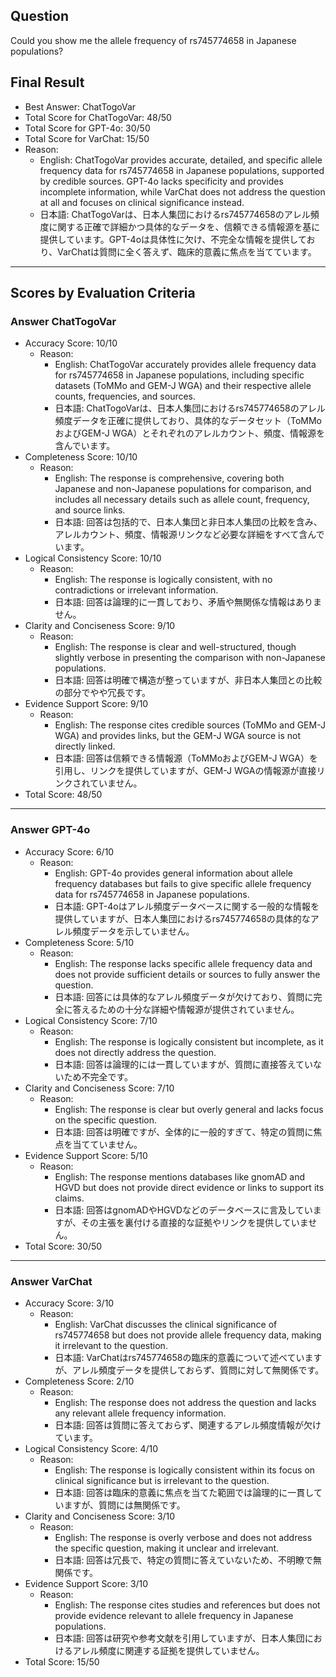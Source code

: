 ## Question

Could you show me the allele frequency of rs745774658 in Japanese populations?

## Final Result

- Best Answer: ChatTogoVar
- Total Score for ChatTogoVar: 48/50
- Total Score for GPT-4o: 30/50
- Total Score for VarChat: 15/50
- Reason:
  - English: ChatTogoVar provides accurate, detailed, and specific allele frequency data for rs745774658 in Japanese populations, supported by credible sources. GPT-4o lacks specificity and provides incomplete information, while VarChat does not address the question at all and focuses on clinical significance instead.
  - 日本語: ChatTogoVarは、日本人集団におけるrs745774658のアレル頻度に関する正確で詳細かつ具体的なデータを、信頼できる情報源を基に提供しています。GPT-4oは具体性に欠け、不完全な情報を提供しており、VarChatは質問に全く答えず、臨床的意義に焦点を当てています。

---

## Scores by Evaluation Criteria

### Answer ChatTogoVar
- Accuracy Score: 10/10
  - Reason: 
    - English: ChatTogoVar accurately provides allele frequency data for rs745774658 in Japanese populations, including specific datasets (ToMMo and GEM-J WGA) and their respective allele counts, frequencies, and sources.
    - 日本語: ChatTogoVarは、日本人集団におけるrs745774658のアレル頻度データを正確に提供しており、具体的なデータセット（ToMMoおよびGEM-J WGA）とそれぞれのアレルカウント、頻度、情報源を含んでいます。
- Completeness Score: 10/10
  - Reason: 
    - English: The response is comprehensive, covering both Japanese and non-Japanese populations for comparison, and includes all necessary details such as allele count, frequency, and source links.
    - 日本語: 回答は包括的で、日本人集団と非日本人集団の比較を含み、アレルカウント、頻度、情報源リンクなど必要な詳細をすべて含んでいます。
- Logical Consistency Score: 10/10
  - Reason: 
    - English: The response is logically consistent, with no contradictions or irrelevant information.
    - 日本語: 回答は論理的に一貫しており、矛盾や無関係な情報はありません。
- Clarity and Conciseness Score: 9/10
  - Reason: 
    - English: The response is clear and well-structured, though slightly verbose in presenting the comparison with non-Japanese populations.
    - 日本語: 回答は明確で構造が整っていますが、非日本人集団との比較の部分でやや冗長です。
- Evidence Support Score: 9/10
  - Reason: 
    - English: The response cites credible sources (ToMMo and GEM-J WGA) and provides links, but the GEM-J WGA source is not directly linked.
    - 日本語: 回答は信頼できる情報源（ToMMoおよびGEM-J WGA）を引用し、リンクを提供していますが、GEM-J WGAの情報源が直接リンクされていません。
- Total Score: 48/50

---

### Answer GPT-4o
- Accuracy Score: 6/10
  - Reason: 
    - English: GPT-4o provides general information about allele frequency databases but fails to give specific allele frequency data for rs745774658 in Japanese populations.
    - 日本語: GPT-4oはアレル頻度データベースに関する一般的な情報を提供していますが、日本人集団におけるrs745774658の具体的なアレル頻度データを示していません。
- Completeness Score: 5/10
  - Reason: 
    - English: The response lacks specific allele frequency data and does not provide sufficient details or sources to fully answer the question.
    - 日本語: 回答には具体的なアレル頻度データが欠けており、質問に完全に答えるための十分な詳細や情報源が提供されていません。
- Logical Consistency Score: 7/10
  - Reason: 
    - English: The response is logically consistent but incomplete, as it does not directly address the question.
    - 日本語: 回答は論理的には一貫していますが、質問に直接答えていないため不完全です。
- Clarity and Conciseness Score: 7/10
  - Reason: 
    - English: The response is clear but overly general and lacks focus on the specific question.
    - 日本語: 回答は明確ですが、全体的に一般的すぎて、特定の質問に焦点を当てていません。
- Evidence Support Score: 5/10
  - Reason: 
    - English: The response mentions databases like gnomAD and HGVD but does not provide direct evidence or links to support its claims.
    - 日本語: 回答はgnomADやHGVDなどのデータベースに言及していますが、その主張を裏付ける直接的な証拠やリンクを提供していません。
- Total Score: 30/50

---

### Answer VarChat
- Accuracy Score: 3/10
  - Reason: 
    - English: VarChat discusses the clinical significance of rs745774658 but does not provide allele frequency data, making it irrelevant to the question.
    - 日本語: VarChatはrs745774658の臨床的意義について述べていますが、アレル頻度データを提供しておらず、質問に対して無関係です。
- Completeness Score: 2/10
  - Reason: 
    - English: The response does not address the question and lacks any relevant allele frequency information.
    - 日本語: 回答は質問に答えておらず、関連するアレル頻度情報が欠けています。
- Logical Consistency Score: 4/10
  - Reason: 
    - English: The response is logically consistent within its focus on clinical significance but is irrelevant to the question.
    - 日本語: 回答は臨床的意義に焦点を当てた範囲では論理的に一貫していますが、質問には無関係です。
- Clarity and Conciseness Score: 3/10
  - Reason: 
    - English: The response is overly verbose and does not address the specific question, making it unclear and irrelevant.
    - 日本語: 回答は冗長で、特定の質問に答えていないため、不明瞭で無関係です。
- Evidence Support Score: 3/10
  - Reason: 
    - English: The response cites studies and references but does not provide evidence relevant to allele frequency in Japanese populations.
    - 日本語: 回答は研究や参考文献を引用していますが、日本人集団におけるアレル頻度に関連する証拠を提供していません。
- Total Score: 15/50